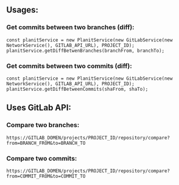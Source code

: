## Usages:

### Get commits between two branches (diff):
```
const planitService = new PlanitService(new GitLabService(new NetworkService(), GITLAB_API_URL), PROJECT_ID);
planitService.getDiffBetwenBranches(branchFrom, branchTo);
```

### Get commits between two commits (diff):
```
const planitService = new PlanitService(new GitLabService(new NetworkService(), GITLAB_API_URL), PROJECT_ID);
planitService.getDiffBetweenCommits(shaFrom, shaTo);
```

## Uses GitLab API:

### Compare two branches:
```
https://GITLAB_DOMEN/projects/PROJECT_ID/repository/compare?from=BRANCH_FROM&to=BRANCH_TO
```

### Compare two commits:
```
https://GITLAB_DOMEN/projects/PROJECT_ID/repository/compare?from=COMMIT_FROM&to=COMMIT_TO
```
